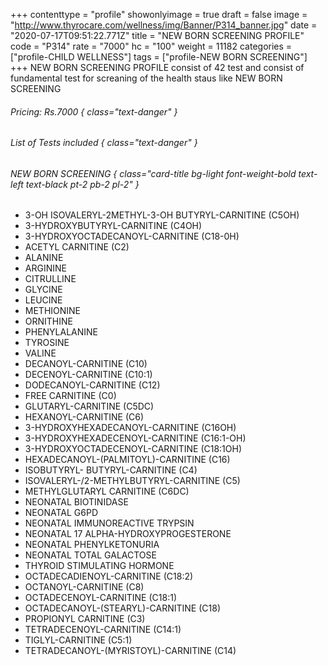 +++
contenttype = "profile"
showonlyimage = true
draft = false
image = "http://www.thyrocare.com/wellness/img/Banner/P314_banner.jpg"
date = "2020-07-17T09:51:22.771Z"
title = "NEW BORN SCREENING PROFILE"
code = "P314"
rate = "7000"
hc = "100"
weight = 11182
categories = ["profile-CHILD WELLNESS"]
tags = ["profile-NEW BORN SCREENING"]
+++
NEW BORN SCREENING PROFILE consist of 42 test and consist of fundamental test for screaning of the health staus like NEW BORN SCREENING
<!--more-->
###### Pricing: Rs.7000 { class="text-danger" }

###### List of Tests included { class="text-danger" }

###### NEW BORN SCREENING { class="card-title bg-light font-weight-bold text-left text-black pt-2 pb-2 pl-2" } 
* 3-OH ISOVALERYL-2METHYL-3-OH BUTYRYL-CARNITINE (C5OH)
* 3-HYDROXYBUTYRYL-CARNITINE (C4OH)
* 3-HYDROXYOCTADECANOYL-CARNITINE (C18-0H)
* ACETYL CARNITINE (C2)
* ALANINE
* ARGININE
* CITRULLINE
* GLYCINE
* LEUCINE
* METHIONINE
* ORNITHINE
* PHENYLALANINE
* TYROSINE
* VALINE
* DECANOYL-CARNITINE (C10)
* DECENOYL-CARNITINE (C10:1)
* DODECANOYL-CARNITINE (C12)
* FREE CARNITINE (C0)
* GLUTARYL-CARNITINE (C5DC)
* HEXANOYL-CARNITINE (C6)
* 3-HYDROXYHEXADECANOYL-CARNITINE (C16OH)
* 3-HYDROXYHEXADECENOYL-CARNITINE (C16:1-OH)
* 3-HYDROXYOCTADECENOYL-CARNITINE (C18:1OH)
* HEXADECANOYL-(PALMITOYL)-CARNITINE (C16)
* ISOBUTYRYL- BUTYRYL-CARNITINE (C4)
* ISOVALERYL-/2-METHYLBUTYRYL-CARNITINE (C5)
* METHYLGLUTARYL CARNITINE (C6DC)
* NEONATAL BIOTINIDASE
* NEONATAL G6PD
* NEONATAL IMMUNOREACTIVE TRYPSIN
* NEONATAL 17 ALPHA-HYDROXYPROGESTERONE
* NEONATAL PHENYLKETONURIA
* NEONATAL TOTAL GALACTOSE
* THYROID STIMULATING HORMONE
* OCTADECADIENOYL-CARNITINE (C18:2)
* OCTANOYL-CARNITINE (C8)
* OCTADECENOYL-CARNITINE (C18:1)
* OCTADECANOYL-(STEARYL)-CARNITINE (C18)
* PROPIONYL CARNITINE (C3)
* TETRADECENOYL-CARNITINE (C14:1)
* TIGLYL-CARNITINE (C5:1)
* TETRADECANOYL-(MYRISTOYL)-CARNITINE (C14)
